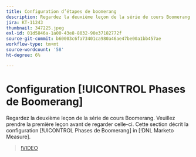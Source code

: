 ```yaml
---
title: Configuration d’étapes de boomerang
description: Regardez la deuxième leçon de la série de cours Boomerang. Veuillez prendre la première leçon avant de regarder celle-ci. Ce billet explique comment configurer des étapes Boomerang dans [!DNL Marketo Measure].
jira: KT-11243
thumbnail: 347225.jpeg
exl-id: 01d5846a-1a00-43e8-8032-90e37182772f
source-git-commit: b60003c6fa73401ca980a46ae47be00a1bb457ae
workflow-type: tm+mt
source-wordcount: '58'
ht-degree: 6%

---
```


# Configuration [!UICONTROL Phases de Boomerang]

Regardez la deuxième leçon de la série de cours Boomerang. Veuillez prendre la première leçon avant de regarder celle-ci. Cette section décrit la configuration [!UICONTROL Phases de Boomerang] in [!DNL Marketo Measure].

>[!VIDEO](https://video.tv.adobe.com/v/347225/?quality=12&learn=on)
